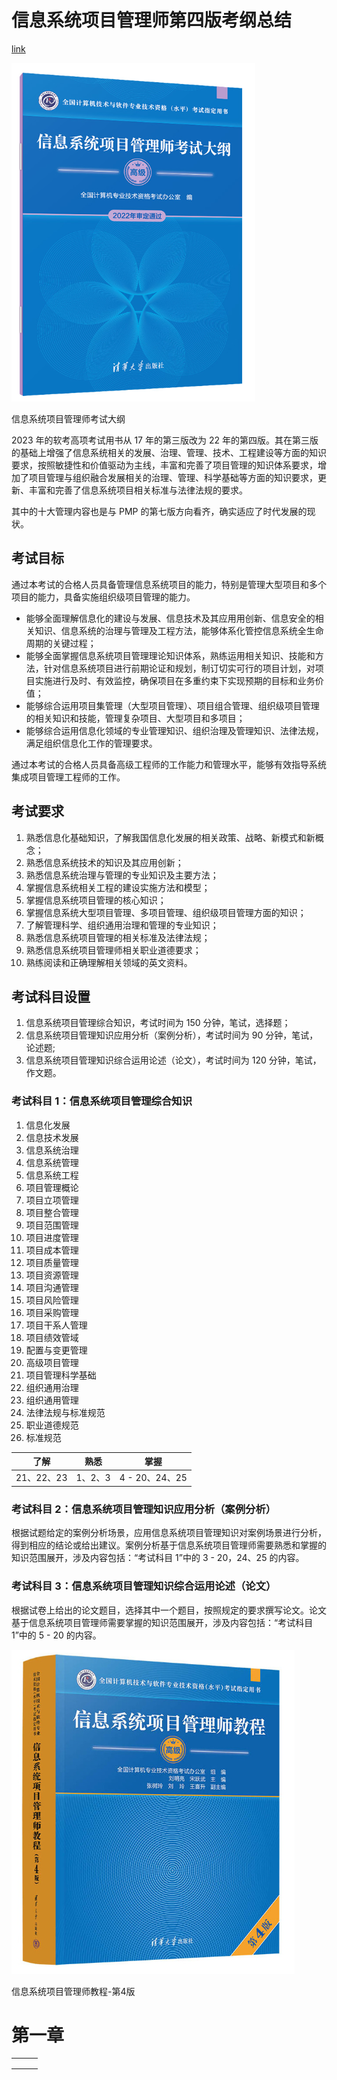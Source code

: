 

# 信息系统项目管理师第四版考纲总结

[link](https://www.jianshu.com/u/61bd923347e2)

![img](.img_%E9%AB%98%E9%A1%B9/webp.png)

信息系统项目管理师考试大纲

2023 年的软考高项考试用书从 17 年的第三版改为 22 年的第四版。其在第三版的基础上增强了信息系统相关的发展、治理、管理、技术、工程建设等方面的知识要求，按照敏捷性和价值驱动为主线，丰富和完善了项目管理的知识体系要求，增加了项目管理与组织融合发展相关的治理、管理、科学基础等方面的知识要求，更新、丰富和完善了信息系统项目相关标准与法律法规的要求。

其中的十大管理内容也是与 PMP 的第七版方向看齐，确实适应了时代发展的现状。

## 考试目标

通过本考试的合格人员具备管理信息系统项目的能力，特别是管理大型项目和多个项目的能力，具备实施组织级项目管理的能力。

- 能够全面理解信息化的建设与发展、信息技术及其应用用创新、信息安全的相关知识、信息系统的治理与管理及工程方法，能够体系化管控信息系统全生命周期的关键过程；
- 能够全面掌握信息系统项目管理理论知识体系，熟练运用相关知识、技能和方法，针对信息系统项目进行前期论证和规划，制订切实可行的项目计划，对项目实施进行及时、有效监控，确保项目在多重约束下实现预期的目标和业务价值；
- 能够综合运用项目集管理（大型项目管理）、项目组合管理、组织级项目管理的相关知识和技能，管理复杂项目、大型项目和多项目；
- 能够综合运用信息化领域的专业管理知识、组织治理及管理知识、法律法规，满足组织信息化工作的管理要求。

通过本考试的合格人员具备高级工程师的工作能力和管理水平，能够有效指导系统集成项目管理工程师的工作。

## 考试要求

1. 熟悉信息化基础知识，了解我国信息化发展的相关政策、战略、新模式和新概念；
2. 熟悉信息系统技术的知识及其应用创新；
3. 熟悉信息系统治理与管理的专业知识及主要方法；
4. 掌握信息系统相关工程的建设实施方法和模型；
5. 掌握信息系统项目管理的核心知识；
6. 掌握信息系统大型项目管理、多项目管理、组织级项目管理方面的知识；
7. 了解管理科学、组织通用治理和管理的专业知识；
8. 熟悉信息系统项目管理的相关标准及法律法规；
9. 熟悉信息系统项目管理师相关职业道德要求；
10. 熟练阅读和正确理解相关领域的英文资料。

## 考试科目设置

1. 信息系统项目管理综合知识，考试时间为 150 分钟，笔试，选择题；
2. 信息系统项目管理知识应用分析（案例分析），考试时间为 90 分钟，笔试，论述题;
3. 信息系统项目管理知识综合运用论述（论文），考试时间为 120 分钟，笔试，作文题。

### 考试科目 1：信息系统项目管理综合知识

1. 信息化发展
2. 信息技术发展
3. 信息系统治理
4. 信息系统管理
5. 信息系统工程
6. 项目管理概论
7. 项目立项管理
8. 项目整合管理
9. 项目范围管理
10. 项目进度管理
11. 项目成本管理
12. 项目质量管理
13. 项目资源管理
14. 项目沟通管理
15. 项目风险管理
16. 项目采购管理
17. 项目干系人管理
18. 项目绩效管域
19. 配置与变更管理
20. 高级项目管理
21. 项目管理科学基础
22. 组织通用治理
23. 组织通用管理
24. 法律法规与标准规范
25. 职业道德规范
26. 标准规范

| 了解       | 熟悉    | 掌握           |
| ---------- | ------- | -------------- |
| 21、22、23 | 1、2、3 | 4 - 20、24、25 |

### 考试科目 2：信息系统项目管理知识应用分析（案例分析）

根据试题给定的案例分析场景，应用信息系统项目管理知识对案例场景进行分析，得到相应的结论或给出建议。案例分析基于信息系统项目管理师需要熟悉和掌握的知识范围展开，涉及内容包括：“考试科目 1”中的 3 - 20，24、25 的内容。

### 考试科目 3：信息系统项目管理知识综合运用论述（论文）

根据试卷上给出的论文题目，选择其中一个题目，按照规定的要求撰写论文。论文基于信息系统项目管理师需要掌握的知识范围展开，涉及内容包括：“考试科目 1”中的 5 - 20 的内容。

![img](.img_%E9%AB%98%E9%A1%B9/webp-20230704132349814.png)

信息系统项目管理师教程-第4版

# 第一章

|      |      |      |
| ---- | ---- | ---- |
|      |      |      |
|      |      |      |
|      |      |      |

